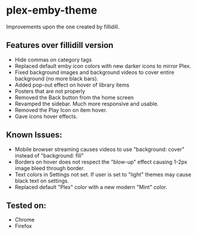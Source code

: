 # plex-emby-theme
Improvements upon the one created by fillidill.

## Features over fillidill version
* Hide commas on category tags
* Replaced default emby icon colors with new darker icons to mirror Plex.
* Fixed background images and background videos to cover entire background (no more black bars).
* Added pop-out effect on hover of library items
* Posters that are not properly 
* Removed the Back button from the home screen
* Revamped the sidebar.  Much more responsive and usable.
* Removed the Play Icon on item hover.
* Gave icons hover effects.



## Known Issues:
* Mobile browser streaming causes videos to use "background: cover" instead of "background: fill"
* Borders on hover does not respect the "blow-up" effect causing 1-2px image bleed through border.
* Text colors in Settings not set.  If user is set to "light" themes may cause black text on settings.
* Replaced default "Plex" color with a new modern "Mint" color.


## Tested on:
* Chrome
* Firefox

